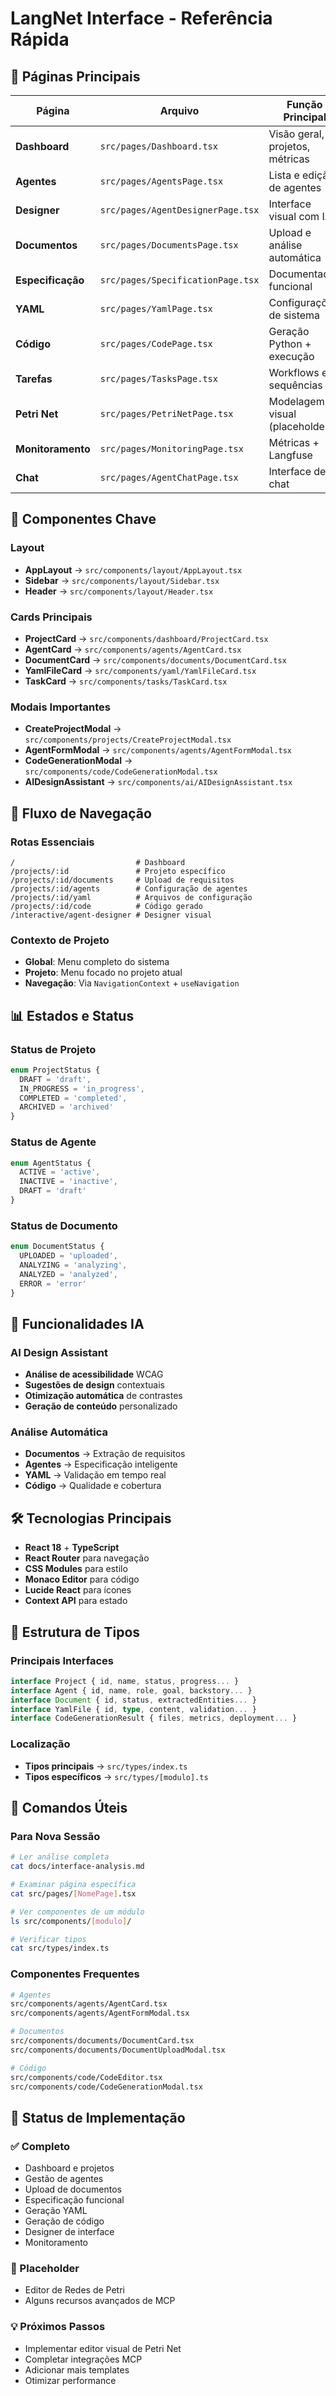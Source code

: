 # LangNet Interface - Referência Rápida

## 📱 Páginas Principais

| Página | Arquivo | Função Principal |
|--------|---------|------------------|
| **Dashboard** | `src/pages/Dashboard.tsx` | Visão geral, projetos, métricas |
| **Agentes** | `src/pages/AgentsPage.tsx` | Lista e edição de agentes |
| **Designer** | `src/pages/AgentDesignerPage.tsx` | Interface visual com IA |
| **Documentos** | `src/pages/DocumentsPage.tsx` | Upload e análise automática |
| **Especificação** | `src/pages/SpecificationPage.tsx` | Documentação funcional |
| **YAML** | `src/pages/YamlPage.tsx` | Configurações de sistema |
| **Código** | `src/pages/CodePage.tsx` | Geração Python + execução |
| **Tarefas** | `src/pages/TasksPage.tsx` | Workflows e sequências |
| **Petri Net** | `src/pages/PetriNetPage.tsx` | Modelagem visual (placeholder) |
| **Monitoramento** | `src/pages/MonitoringPage.tsx` | Métricas + Langfuse |
| **Chat** | `src/pages/AgentChatPage.tsx` | Interface de chat |

## 🎨 Componentes Chave

### Layout
- **AppLayout** → `src/components/layout/AppLayout.tsx`
- **Sidebar** → `src/components/layout/Sidebar.tsx` 
- **Header** → `src/components/layout/Header.tsx`

### Cards Principais
- **ProjectCard** → `src/components/dashboard/ProjectCard.tsx`
- **AgentCard** → `src/components/agents/AgentCard.tsx`
- **DocumentCard** → `src/components/documents/DocumentCard.tsx`
- **YamlFileCard** → `src/components/yaml/YamlFileCard.tsx`
- **TaskCard** → `src/components/tasks/TaskCard.tsx`

### Modais Importantes
- **CreateProjectModal** → `src/components/projects/CreateProjectModal.tsx`
- **AgentFormModal** → `src/components/agents/AgentFormModal.tsx`
- **CodeGenerationModal** → `src/components/code/CodeGenerationModal.tsx`
- **AIDesignAssistant** → `src/components/ai/AIDesignAssistant.tsx`

## 🔄 Fluxo de Navegação

### Rotas Essenciais
```
/                           # Dashboard
/projects/:id               # Projeto específico
/projects/:id/documents     # Upload de requisitos
/projects/:id/agents        # Configuração de agentes
/projects/:id/yaml          # Arquivos de configuração
/projects/:id/code          # Código gerado
/interactive/agent-designer # Designer visual
```

### Contexto de Projeto
- **Global**: Menu completo do sistema
- **Projeto**: Menu focado no projeto atual
- **Navegação**: Via `NavigationContext` + `useNavigation`

## 📊 Estados e Status

### Status de Projeto
```typescript
enum ProjectStatus {
  DRAFT = 'draft',
  IN_PROGRESS = 'in_progress', 
  COMPLETED = 'completed',
  ARCHIVED = 'archived'
}
```

### Status de Agente
```typescript
enum AgentStatus {
  ACTIVE = 'active',
  INACTIVE = 'inactive',
  DRAFT = 'draft'
}
```

### Status de Documento
```typescript
enum DocumentStatus {
  UPLOADED = 'uploaded',
  ANALYZING = 'analyzing',
  ANALYZED = 'analyzed',
  ERROR = 'error'
}
```

## 🧠 Funcionalidades IA

### AI Design Assistant
- **Análise de acessibilidade** WCAG
- **Sugestões de design** contextuais
- **Otimização automática** de contrastes
- **Geração de conteúdo** personalizado

### Análise Automática
- **Documentos** → Extração de requisitos
- **Agentes** → Especificação inteligente
- **YAML** → Validação em tempo real
- **Código** → Qualidade e cobertura

## 🛠️ Tecnologias Principais

- **React 18** + **TypeScript**
- **React Router** para navegação
- **CSS Modules** para estilo
- **Monaco Editor** para código
- **Lucide React** para ícones
- **Context API** para estado

## 📁 Estrutura de Tipos

### Principais Interfaces
```typescript
interface Project { id, name, status, progress... }
interface Agent { id, name, role, goal, backstory... }
interface Document { id, status, extractedEntities... }
interface YamlFile { id, type, content, validation... }
interface CodeGenerationResult { files, metrics, deployment... }
```

### Localização
- **Tipos principais** → `src/types/index.ts`
- **Tipos específicos** → `src/types/[modulo].ts`

## 🎯 Comandos Úteis

### Para Nova Sessão
```bash
# Ler análise completa
cat docs/interface-analysis.md

# Examinar página específica
cat src/pages/[NomePage].tsx

# Ver componentes de um módulo
ls src/components/[modulo]/

# Verificar tipos
cat src/types/index.ts
```

### Componentes Frequentes
```bash
# Agentes
src/components/agents/AgentCard.tsx
src/components/agents/AgentFormModal.tsx

# Documentos  
src/components/documents/DocumentCard.tsx
src/components/documents/DocumentUploadModal.tsx

# Código
src/components/code/CodeEditor.tsx
src/components/code/CodeGenerationModal.tsx
```

## 🚀 Status de Implementação

### ✅ Completo
- Dashboard e projetos
- Gestão de agentes
- Upload de documentos  
- Especificação funcional
- Geração YAML
- Geração de código
- Designer de interface
- Monitoramento

### 🚧 Placeholder
- Editor de Redes de Petri
- Alguns recursos avançados de MCP

### 💡 Próximos Passos
- Implementar editor visual de Petri Net
- Completar integrações MCP
- Adicionar mais templates
- Otimizar performance